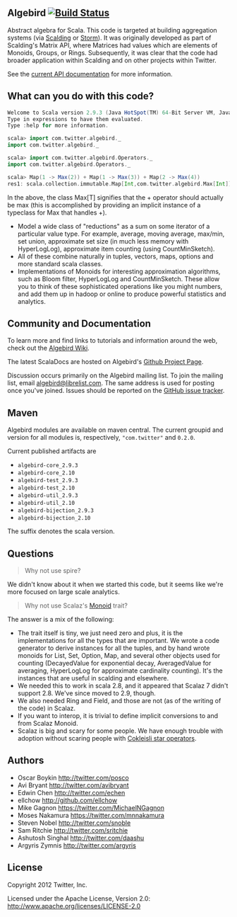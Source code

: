 ## Algebird [![Build Status](https://secure.travis-ci.org/twitter/algebird.png)](http://travis-ci.org/twitter/algebird)

Abstract algebra for Scala. This code is targeted at building aggregation systems (via [Scalding](https://github.com/twitter/scalding) or [Storm](https://github.com/nathanmarz/storm)). It was originally developed as part of Scalding's Matrix API, where Matrices had values which are elements of Monoids, Groups, or Rings. Subsequently, it was clear that the code had broader application within Scalding and on other projects within Twitter.

See the [current API documentation](http://twitter.github.com/algebird) for more information.

## What can you do with this code?

```scala
Welcome to Scala version 2.9.3 (Java HotSpot(TM) 64-Bit Server VM, Java 1.7.0_07).
Type in expressions to have them evaluated.
Type :help for more information.

scala> import com.twitter.algebird._
import com.twitter.algebird._

scala> import com.twitter.algebird.Operators._
import com.twitter.algebird.Operators._

scala> Map(1 -> Max(2)) + Map(1 -> Max(3)) + Map(2 -> Max(4))
res1: scala.collection.immutable.Map[Int,com.twitter.algebird.Max[Int]] = Map(2 -> Max(4), 1 -> Max(3))
```
In the above, the class Max[T] signifies that the + operator should actually be max (this is
accomplished by providing an implicit instance of a typeclass for Max that handles +).

* Model a wide class of "reductions" as a sum on some iterator of a particular value type.
For example, average, moving average, max/min, set
  union, approximate set size (in much less memory with HyperLogLog), approximate item counting
  (using CountMinSketch).
* All of these combine naturally in tuples, vectors, maps, options and more standard scala classes.
* Implementations of Monoids for interesting approximation algorithms, such as Bloom filter,
  HyperLogLog and CountMinSketch. These allow you to think of these sophisticated operations like
  you might numbers, and add them up in hadoop or online to produce powerful statistics and
  analytics.

## Community and Documentation

To learn more and find links to tutorials and information around the web, check out the [Algebird Wiki](https://github.com/twitter/algebird/wiki).

The latest ScalaDocs are hosted on Algebird's [Github Project Page](http://twitter.github.io/algebird).

Discussion occurs primarily on the Algebird mailing list. To join the mailing list, email [algebird@librelist.com](mailto:algebird@librelist.com). The same address is used for posting once you've joined. Issues should be reported on the [GitHub issue tracker](https://github.com/twitter/algebird/issues).

## Maven

Algebird modules are available on maven central. The current groupid and version for all modules is, respectively, `"com.twitter"` and  `0.2.0`.

Current published artifacts are

* `algebird-core_2.9.3`
* `algebird-core_2.10`
* `algebird-test_2.9.3`
* `algebird-test_2.10`
* `algebird-util_2.9.3`
* `algebird-util_2.10`
* `algebird-bijection_2.9.3`
* `algebird-bijection_2.10`

The suffix denotes the scala version.

## Questions
> Why not use spire?

We didn't know about it when we started this code, but it seems like we're more focused on
large scale analytics.

> Why not use Scalaz's [Monoid](https://github.com/scalaz/scalaz/blob/master/core/src/main/scala/scalaz/Monoid.scala) trait?

The answer is a mix of the following:
* The trait itself is tiny, we just need zero and plus, it is the implementations for all the types that are important. We wrote a code generator to derive instances for all the tuples, and by hand wrote monoids for List, Set, Option, Map, and several other objects used for counting (DecayedValue for exponential decay, AveragedValue for averaging, HyperLogLog for approximate cardinality counting). It's the instances that are useful in scalding and elsewhere.
* We needed this to work in scala 2.8, and it appeared that Scalaz 7 didn't support 2.8. We've since moved to 2.9, though.
* We also needed Ring and Field, and those are not (as of the writing of the code) in Scalaz.
* If you want to interop, it is trivial to define implicit conversions to and from Scalaz Monoid.
* Scalaz is big and scary for some people. We have enough trouble with adoption without scaring people with [Cokleisli star operators](https://github.com/scalaz/scalaz/blob/master/core/src/main/scala/scalaz/Cokleisli.scala#L19).

## Authors

* Oscar Boykin <http://twitter.com/posco>
* Avi Bryant <http://twitter.com/avibryant>
* Edwin Chen <http://twitter.com/echen>
* ellchow <http://github.com/ellchow>
* Mike Gagnon <https://twitter.com/MichaelNGagnon>
* Moses Nakamura <https://twitter.com/mnnakamura>
* Steven Nobel <http://twitter.com/snoble>
* Sam Ritchie <http://twitter.com/sritchie>
* Ashutosh Singhal <http://twitter.com/daashu>
* Argyris Zymnis <http://twitter.com/argyris>

## License
Copyright 2012 Twitter, Inc.

Licensed under the Apache License, Version 2.0: http://www.apache.org/licenses/LICENSE-2.0
